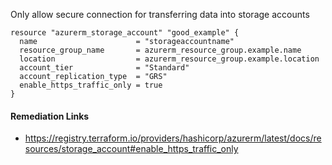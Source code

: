 
Only allow secure connection for transferring data into storage accounts

```hcl
resource "azurerm_storage_account" "good_example" {
  name                      = "storageaccountname"
  resource_group_name       = azurerm_resource_group.example.name
  location                  = azurerm_resource_group.example.location
  account_tier              = "Standard"
  account_replication_type  = "GRS"
  enable_https_traffic_only = true
}
```

#### Remediation Links
 - https://registry.terraform.io/providers/hashicorp/azurerm/latest/docs/resources/storage_account#enable_https_traffic_only

